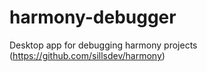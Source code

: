 # harmony-debugger
Desktop app for debugging harmony projects (https://github.com/sillsdev/harmony)
